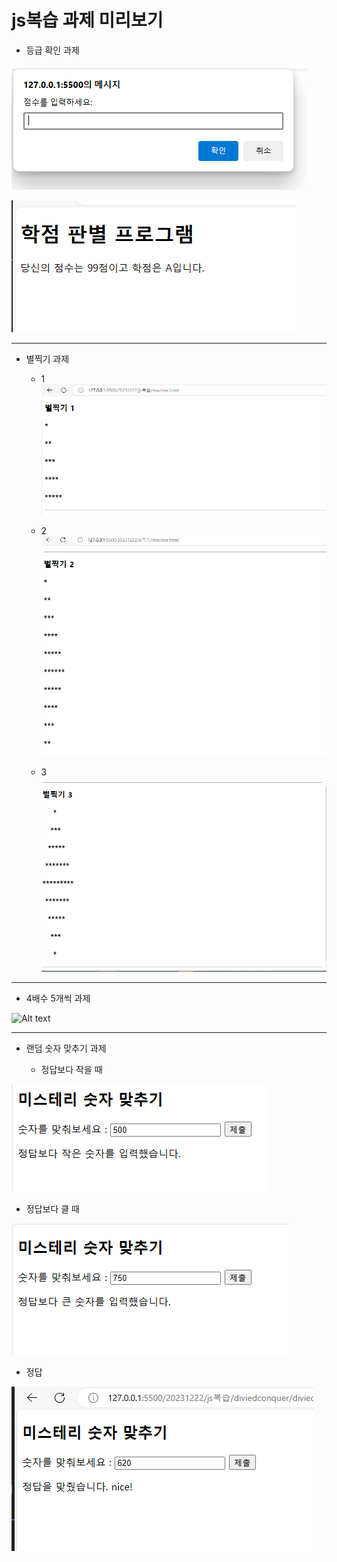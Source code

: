 # js복습 과제 미리보기

- 등급 확인 과제

![Alt text](./grade/images/image.png)

![Alt text](./grade/images/image1.png)

---

- 별찍기 과제

  - 1
![Alt text](./star/images/image.png)

  - 2
![Alt text](./star/images/image-1.png)

  - 3
![Alt text](./star/images/image-2.png)

---

- 4배수 5개씩 과제

![Alt text](image.png)

---

- 랜덤 숫자 맞추기 과제


  - 정답보다 작을 때

![Alt text](./diviedconquer/images/image.png)

  - 정답보다 클 때

![Alt text](./diviedconquer/images/image-1.png)

  - 정답

![Alt text](./diviedconquer/images/image-2.png)